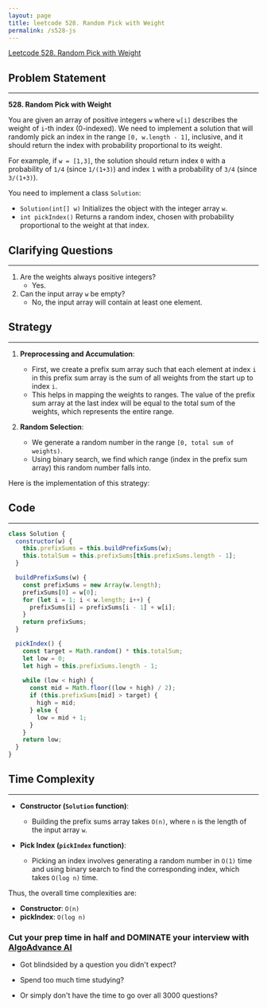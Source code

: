 ```yaml
---
layout: page
title: leetcode 528. Random Pick with Weight
permalink: /s528-js
---
```

[Leetcode 528. Random Pick with Weight](https://algoadvance.github.io/algoadvance/l528)
## Problem Statement
---

**528. Random Pick with Weight**

You are given an array of positive integers `w` where `w[i]` describes the weight of `i`-th index (0-indexed). We need to implement a solution that will randomly pick an index in the range `[0, w.length - 1]`, inclusive, and it should return the index with probability proportional to its weight. 

For example, if `w = [1,3]`, the solution should return index `0` with a probability of `1/4` (since `1/(1+3)`) and index `1` with a probability of `3/4` (since `3/(1+3)`).

You need to implement a class `Solution`:

- `Solution(int[] w)` Initializes the object with the integer array `w`.
- `int pickIndex()` Returns a random index, chosen with probability proportional to the weight at that index.

## Clarifying Questions
---
1. Are the weights always positive integers?
   - Yes.
2. Can the input array `w` be empty?
   - No, the input array will contain at least one element.

## Strategy
---
1. **Preprocessing and Accumulation**:
   - First, we create a prefix sum array such that each element at index `i` in this prefix sum array is the sum of all weights from the start up to index `i`.
   - This helps in mapping the weights to ranges. The value of the prefix sum array at the last index will be equal to the total sum of the weights, which represents the entire range.

2. **Random Selection**:
   - We generate a random number in the range `[0, total sum of weights)`.
   - Using binary search, we find which range (index in the prefix sum array) this random number falls into.

Here is the implementation of this strategy:

## Code
---

```javascript
class Solution {
  constructor(w) {
    this.prefixSums = this.buildPrefixSums(w);
    this.totalSum = this.prefixSums[this.prefixSums.length - 1];
  }

  buildPrefixSums(w) {
    const prefixSums = new Array(w.length);
    prefixSums[0] = w[0];
    for (let i = 1; i < w.length; i++) {
      prefixSums[i] = prefixSums[i - 1] + w[i];
    }
    return prefixSums;
  }

  pickIndex() {
    const target = Math.random() * this.totalSum;
    let low = 0;
    let high = this.prefixSums.length - 1;
    
    while (low < high) {
      const mid = Math.floor((low + high) / 2);
      if (this.prefixSums[mid] > target) {
        high = mid;
      } else {
        low = mid + 1;
      }
    }
    return low;
  }
}
```

## Time Complexity
---
- **Constructor (`Solution` function)**:
  - Building the prefix sums array takes `O(n)`, where `n` is the length of the input array `w`.

- **Pick Index (`pickIndex` function)**:
  - Picking an index involves generating a random number in `O(1)` time and using binary search to find the corresponding index, which takes `O(log n)` time.

Thus, the overall time complexities are:
- **Constructor**: `O(n)`
- **pickIndex**: `O(log n)`


### Cut your prep time in half and DOMINATE your interview with [AlgoAdvance AI](https://algoAdvance.com)

- Got blindsided by a question you didn't expect?

- Spend too much time studying?

- Or simply don't have the time to go over all 3000 questions?

